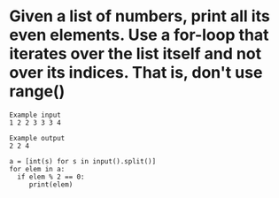 # Given a list of numbers, print all its even elements. Use a for-loop that iterates over the list itself and not over its indices. That is, don't use range()
```
Example input
1 2 2 3 3 3 4

Example output
2 2 4
```
```
a = [int(s) for s in input().split()]
for elem in a:
  if elem % 2 == 0:
     print(elem)

```
